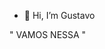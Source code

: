 - 👋 Hi, I’m Gustavo

" VAMOS NESSA "
<!---
Gustavotmj/Gustavotmj is a ✨ special ✨ repository because its `README.md` (this file) appears on your GitHub profile.
You can click the Preview link to take a look at your changes.
--->
